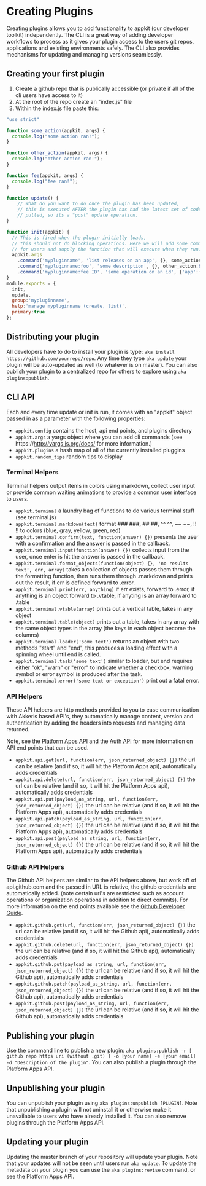 # Creating Plugins

Creating plugins allows you to add functionality to appkit (our developer toolkit) independently. The CLI is a great way of adding developer workflows to process as it gives your plugin access to the users git repos, applications and existing environments safely. The CLI also provides mechanisms for updating and managing versions seamlessly.

## Creating your first plugin

1. Create a github repo that is publically accessible (or private if all of the cli users have access to it)
2. At the root of the repo create an "index.js" file
3. Within the index.js file paste this:

```javascript
"use strict"

function some_action(appkit, args) {
  console.log("some action ran!");
}

function other_action(appkit, args) {
  console.log("other action ran!");
}

function fee(appkit, args) {
  console.log("fee ran!");
}

function update() {
    // What do you want to do once the plugin has been updated, 
    // this is executed AFTER the plugin has had the latest set of code
    // pulled, so its a "post" update operation.
}

function init(appkit) {
  // This is fired when the plugin initially loads, 
  // this should not do blocking operations. Here we will add some commands
  // for users and supply the function that will execute when they run.
  appkit.args
    .command('mypluginname', 'list releases on an app', {}, some_action.bind(null, appkit))
    .command('mypluginname:foo', 'some description', {}, other_action.bind(null, appkit))
    .command('mypluginname:fee ID', 'some operation on an id', {'app':{'description':'The app to act on.','string':'true','demand':true}}, fee.bind(null, appkit))
}
module.exports = {
  init,
  update,
  group:'mypluginname',
  help:'manage mypluginname (create, list)',
  primary:true
};
```

## Distributing your plugin 

All developers have to do to install your plugin is type: ```aka install https://github.com/yourrepo/repo```.  Any time they type ```aka update``` your plugin will be auto-updated as well (to whatever is on master).   You can also publish your plugin to a centralized repo for others to explore using `aka plugins:publish`.


## CLI API

Each and every time update or init is run, it comes with an "appkit" object passed in as a parameter with the following properties:

* ```appkit.config``` contains the host, api end points, and plugins directory
* ```appkit.args``` a yargs object where you can add cli commands (see https://http://yargs.js.org/docs/ for more information.)
* ```appkit.plugins``` a hash map of all of the currently installed pluggins
* ```appkit.random_tips``` random tips to display

### Terminal Helpers

Terminal helpers output items in colors using markdown, collect user input or provide common waiting animations to provide a common user interface to users.

* ```appkit.terminal``` a laundry bag of functions to do various terminal stuff (see terminal.js)
* ```appkit.terminal.markdown(text)``` format ### ###, ## ##, ^^ ^^, ~~ ~~, !! !! to colors (blue, gray, yellow, green, red)
* ```appkit.terminal.confirm(text, function(answer) {})``` presents the user with a confirmation and the answer is passed in the callback.
* ```appkit.terminal.input(function(answer) {})``` collects input from the user, once enter is hit the answer is passed in the callback.
* ```appkit.terminal.format_objects(function(object) {}, 'no results text', err, array)``` takes a collection of objects passes them through the formatting function, then runs them through .markdown and prints out the result, if err is defined forward to .error.
* ```appkit.terminal.print(err, anything)``` if err exists, forward to .error, if anything is an object forward to .vtable, if anyting is an array forward to .table
* ```appkit.terminal.vtable(array)``` prints out a vertical table, takes in any object
* ```appkit.terminal.table(object)``` prints out a table, takes in any array with the same object types in the array (the keys in each object become the columns)
* ```appkit.terminal.loader('some text')``` returns an object with two methods "start" and "end", this produces a loading effect with a spinning wheel until end is called.
* ```appkit.terminal.task('some text')``` similar to loader, but end requires either "ok", "warn" or "error" to indicate whether a checkbox, warning symbol or error symbol is produced after the task.
* ```appkit.terminal.error('some text or exception')``` print out a fatal error.

### API Helpers

These API helpers are http methods provided to you to ease communication with Akkeris based API's, they automatically manage content, version and authentication by adding the headers into requests and managing data returned.

Note, see the [Platform Apps API](/architecture/apps-api.md) and the [Auth API](/architecture/auth-api.md) for more information on API end points that can be used.

* ```appkit.api.get(url, function(err, json_returned_object) {})``` the url can be relative (and if so, it will hit the Platform Apps api), automatically adds credentials
* ```appkit.api.delete(url, function(err, json_returned_object) {})``` the url can be relative (and if so, it will hit the Platform Apps api), automatically adds credentials
* ```appkit.api.put(payload_as_string, url, function(err, json_returned_object) {})``` the url can be relative (and if so, it will hit the Platform Apps api), automatically adds credentials
* ```appkit.api.patch(payload_as_string, url, function(err, json_returned_object) {})``` the url can be relative (and if so, it will hit the Platform Apps api), automatically adds credentials
* ```appkit.api.post(payload_as_string, url, function(err, json_returned_object) {})``` the url can be relative (and if so, it will hit the Platform Apps api), automatically adds credentials

### Github API Helpers

The Github API helpers are similar to the API helpers above, but work off of api.github.com and the passed in URL is relative, the github credentials are automatically added. (note certain uri's are restricted such as account operations or organization operations in addition to direct commits). For more information on the end points available see the [Github Developer Guide](https://developer.github.com/).


* ```appkit.github.get(url, function(err, json_returned_object) {})``` the url can be relative (and if so, it will hit the Github api), automatically adds credentials
* ```appkit.github.delete(url, function(err, json_returned_object) {})``` the url can be relative (and if so, it will hit the Github api), automatically adds credentials
* ```appkit.github.put(payload_as_string, url, function(err, json_returned_object) {})``` the url can be relative (and if so, it will hit the Github api), automatically adds credentials
* ```appkit.github.patch(payload_as_string, url, function(err, json_returned_object) {})``` the url can be relative (and if so, it will hit the Github api), automatically adds credentials
* ```appkit.github.post(payload_as_string, url, function(err, json_returned_object) {})``` the url can be relative (and if so, it will hit the Github api), automatically adds credentials

## Publishing your plugin

Use the command line to publish a new plugin: `aka plugins:publish -r [ github repo https uri (without .git) ] -o [your name] -e [your email] -d "Description of the plugin"`. You can also publish a plugin through the Platform Apps API.

## Unpublishing your plugin

You can unpublish your plugin using `aka plugins:unpublish [PLUGIN]`.  Note that unpublishing a plugin will not uninstall it or otherwise make it unavailable to users who have already installed it.  You can also remove plugins through the Platform Apps API.

## Updating your plugin

Updating the master branch of your repository will update your plugin.  Note that your updates will not be seen until users run `aka update`.   To update the metadata on your plugin you can use the `aka plugins:revise` command, or see the Platform Apps API.



